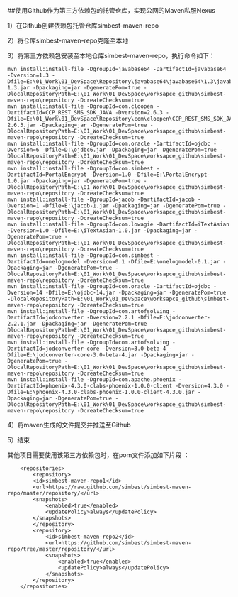 ##使用Github作为第三方依赖包的托管仓库，实现公网的Maven私服Nexus

  1）在Github创建依赖包托管仓库simbest-maven-repo
  
  2）将仓库simbest-maven-repo克隆至本地
	 
  3）将第三方依赖包安装至本地仓库simbest-maven-repo，执行命令如下：

    mvn install:install-file -DgroupId=javabase64 -DartifactId=javabase64 -Dversion=1.3 -Dfile=E:\01_Work\01_DevSpace\Repository\javabase64\javabase64\1.3\javabase64-1.3.jar -Dpackaging=jar -DgeneratePom=true -DlocalRepositoryPath=E:\01_Work\01_DevSpace\worksapce_github\simbest-maven-repo\repository -DcreateChecksum=true
	mvn install:install-file -DgroupId=com.cloopen -DartifactId=CCP_REST_SMS_SDK_JAVA -Dversion=2.6.3 -Dfile=E:\01_Work\01_DevSpace\Repository\com\cloopen\CCP_REST_SMS_SDK_JAVA\2.6.3\CCP_REST_SMS_SDK_JAVA-2.6.3.jar -Dpackaging=jar -DgeneratePom=true -DlocalRepositoryPath=E:\01_Work\01_DevSpace\worksapce_github\simbest-maven-repo\repository -DcreateChecksum=true
	mvn install:install-file -DgroupId=com.oracle -DartifactId=ojdbc -Dversion=6 -Dfile=D:\ojdbc6.jar -Dpackaging=jar -DgeneratePom=true -DlocalRepositoryPath=E:\01_Work\01_DevSpace\worksapce_github\simbest-maven-repo\repository -DcreateChecksum=true
	mvn install:install-file -DgroupId=com.simbest -DartifactId=PortalEncrypt -Dversion=1.0 -Dfile=E:\PortalEncrypt-1.0.jar -Dpackaging=jar -DgeneratePom=true -DlocalRepositoryPath=E:\01_Work\01_DevSpace\worksapce_github\simbest-maven-repo\repository -DcreateChecksum=true
	mvn install:install-file -DgroupId=jacob -DartifactId=jacob -Dversion=1 -Dfile=E:\jacob-1.jar -Dpackaging=jar -DgeneratePom=true -DlocalRepositoryPath=E:\01_Work\01_DevSpace\worksapce_github\simbest-maven-repo\repository -DcreateChecksum=true
	mvn install:install-file -DgroupId=com.lowagie -DartifactId=iTextAsian -Dversion=1.0 -Dfile=E:\iTextAsian-1.0.jar -Dpackaging=jar -DgeneratePom=true -DlocalRepositoryPath=E:\01_Work\01_DevSpace\worksapce_github\simbest-maven-repo\repository -DcreateChecksum=true
	mvn install:install-file -DgroupId=com.simbest -DartifactId=onelogmodel -Dversion=0.1 -Dfile=E:\onelogmodel-0.1.jar -Dpackaging=jar -DgeneratePom=true -DlocalRepositoryPath=E:\01_Work\01_DevSpace\worksapce_github\simbest-maven-repo\repository -DcreateChecksum=true
	mvn install:install-file -DgroupId=com.oracle -DartifactId=ojdbc -Dversion=14 -Dfile=E:\ojdbc-14.jar -Dpackaging=jar -DgeneratePom=true -DlocalRepositoryPath=E:\01_Work\01_DevSpace\worksapce_github\simbest-maven-repo\repository -DcreateChecksum=true
	mvn install:install-file -DgroupId=com.artofsolving -DartifactId=jodconverter -Dversion=2.2.1 -Dfile=E:\jodconverter-2.2.1.jar -Dpackaging=jar -DgeneratePom=true -DlocalRepositoryPath=E:\01_Work\01_DevSpace\worksapce_github\simbest-maven-repo\repository -DcreateChecksum=true
	mvn install:install-file -DgroupId=com.artofsolving -DartifactId=jodconverter-core -Dversion=3.0-beta-4 -Dfile=E:\jodconverter-core-3.0-beta-4.jar -Dpackaging=jar -DgeneratePom=true -DlocalRepositoryPath=E:\01_Work\01_DevSpace\worksapce_github\simbest-maven-repo\repository -DcreateChecksum=true
	mvn install:install-file -DgroupId=com.apache.phoenix -DartifactId=phoenix-4.3.0-clabs-phoenix-1.0.0-client -Dversion=4.3.0 -Dfile=E:\phoenix-4.3.0-clabs-phoenix-1.0.0-client-4.3.0.jar -Dpackaging=jar -DgeneratePom=true -DlocalRepositoryPath=E:\01_Work\01_DevSpace\worksapce_github\simbest-maven-repo\repository -DcreateChecksum=true	

  4）将maven生成的文件提交并推送至Github
  
  5）结束


其他项目需要使用该第三方依赖包时，在pom文件添加如下片段	：			
		
        <repositories>
			<repository>
            <id>simbest-maven-repo1</id>
            <url>https://raw.github.com/simbest/simbest-maven-repo/master/repository/</url>
            <snapshots>
                <enabled>true</enabled>
                <updatePolicy>always</updatePolicy>
            </snapshots>
			</repository>
			<repository>
				<id>simbest-maven-repo2</id>
				<url>https://github.com/simbest/simbest-maven-repo/tree/master/repository/</url>
				<snapshots>
					<enabled>true</enabled>
					<updatePolicy>always</updatePolicy>
				</snapshots>
			</repository>
		</repositories>	